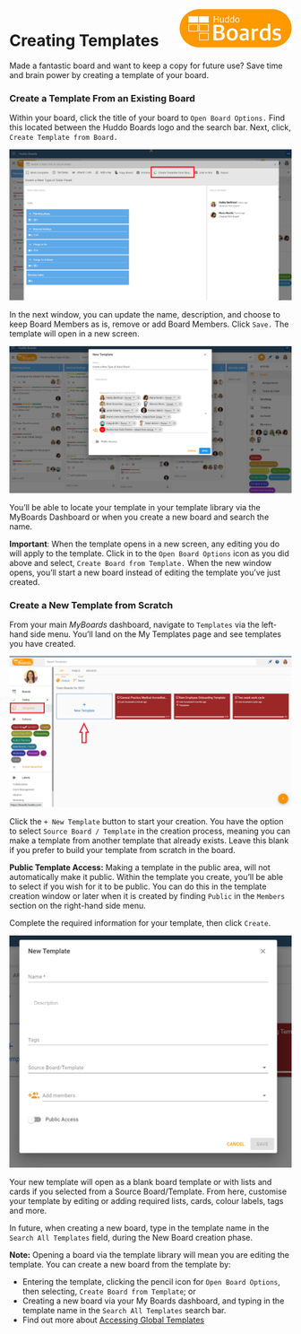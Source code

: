<img style="float: right" src="/assets/images/boards-logo.jpg" width="200" alt="My Boards" />

# Creating Templates

Made a fantastic board and want to keep a copy for future use? Save time and brain power by creating a template of your board.

### Create a Template From an Existing Board
Within your board, click the title of your board to `Open Board Options.` Find this located between the Huddo Boards logo and the search bar. Next, click, `Create Template from Board.`

![](./createtemplate1.png)

In the next window, you can update the name, description, and choose to keep Board Members as is, remove or add Board Members. Click `Save.` The template will open in a new screen.

![](./createtemplate2.png)

You’ll be able to locate your template in your template library via the MyBoards Dashboard or when you create a new board and search the name.

**Important**: When the template opens in a new screen, any editing you do will apply to the template. Click in to the `Open Board Options` icon as you did above and select, `Create Board from Template.` When the new window opens, you’ll start a new board instead of editing the template you’ve just created.

### Create a New Template from Scratch

From your main *MyBoards* dashboard, navigate to `Templates` via the left-hand side menu.
You’ll land on the My Templates page and see templates you have created.

![](./createtemplate3.png)

Click the `+ New Template` button to start your creation. You have the option to select `Source Board / Template` in the creation process, meaning you can make a template from another template that already exists. Leave this blank if you prefer to build your template from scratch in the board. 

**Public Template Access:** Making a template in the public area, will not automatically make it public. Within the template you create, you’ll be able to select if you wish for it to be public. You can do this in the template creation window or later when it is created by finding `Public` in the `Members` section on the right-hand side menu.

Complete the required information for your template, then click `Create`.  

![](./createtemplate4.png)

Your new template will open as a blank board template or with lists and cards if you selected from a Source Board/Template. From here, customise your template by editing or adding required lists, cards, colour labels, tags and more.

In future, when creating a new board, type in the template name in the `Search All Templates` field, during the New Board creation phase.

**Note:** Opening a board via the template library will mean you are editing the template. You can create a new board from the template by:

*	Entering the template, clicking the pencil icon for `Open Board Options`, then selecting, `Create Board from Template`; or
*	Creating a new board via your My Boards dashboard, and typing in the template name in the `Search All Templates` search bar.
*	Find out more about [Accessing Global Templates](/boards/howto/accessing-global-templates)
